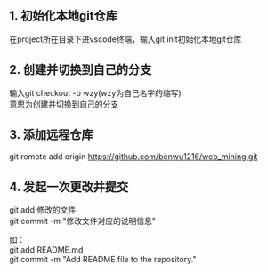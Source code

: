## 1. 初始化本地git仓库

在project所在目录下进vscode终端，输入git init初始化本地git仓库

## 2. 创建并切换到自己的分支

输入git checkout -b wzy(wzy为自己名字的缩写)  
意思为创建并切换到自己的分支

## 3. 添加远程仓库

git remote add origin https://github.com/benwu1216/web_mining.git

## 4. 发起一次更改并提交

git add 修改的文件  
git commit -m "修改文件对应的说明信息"

如：  
git add README.md  
git commit -m "Add README file to the repository."